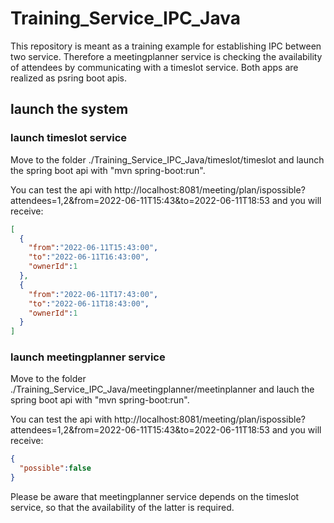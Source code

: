 # Training_Service_IPC_Java
This repository is meant as a training example for establishing IPC between two service. Therefore a meetingplanner service is checking the availability of attendees 
by communicating with a timeslot service. Both apps are realized as psring boot apis.

## launch the system

### launch timeslot service
Move to the folder ./Training_Service_IPC_Java/timeslot/timeslot and launch the spring boot api with "mvn spring-boot:run".

You can test the api with 
http://localhost:8081/meeting/plan/ispossible?attendees=1,2&from=2022-06-11T15:43&to=2022-06-11T18:53
and you will receive:
```JSON
[
  {
    "from":"2022-06-11T15:43:00",
    "to":"2022-06-11T16:43:00",
    "ownerId":1
  },
  {
    "from":"2022-06-11T17:43:00",
    "to":"2022-06-11T18:43:00",
    "ownerId":1
  }
]
```

### launch meetingplanner service
Move to the folder ./Training_Service_IPC_Java/meetingplanner/meetinplanner and lauch the spring boot api with "mvn spring-boot:run".

You can test the api with 
http://localhost:8081/meeting/plan/ispossible?attendees=1,2&from=2022-06-11T15:43&to=2022-06-11T18:53
and you will receive:
```JSON
{
  "possible":false
}
```

Please be aware that meetingplanner service depends on the timeslot service, so that the availability of the latter is required.
